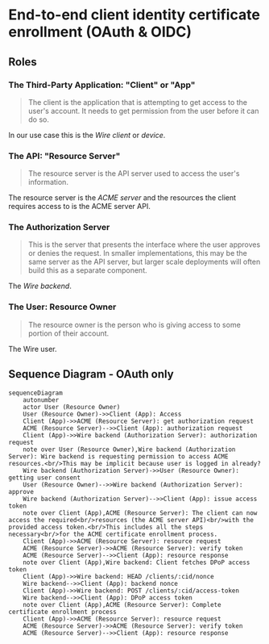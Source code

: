 # End-to-end client identity certificate enrollment (OAuth & OIDC)

## Roles

### The Third-Party Application: "Client" or "App"

> The client is the application that is attempting to get access to the user's account. It needs to get permission from the user before it can do so.

In our use case this is the *Wire client* or *device*.

### The API: "Resource Server"

> The resource server is the API server used to access the user's information.

The resource server is the *ACME server* and the resources the client requires access to is the ACME server API.

### The Authorization Server

> This is the server that presents the interface where the user approves or denies the request. In smaller implementations, this may be the same server as the API server, but larger scale deployments will often build this as a separate component.

The *Wire backend*.

### The User: Resource Owner

> The resource owner is the person who is giving access to some portion of their account.

The Wire user.

## Sequence Diagram - OAuth only

```mermaid
sequenceDiagram
    autonumber
    actor User (Resource Owner)
    User (Resource Owner)->>Client (App): Access
    Client (App)->>ACME (Resource Server): get authorization request
    ACME (Resource Server)-->>Client (App): authorization request
    Client (App)->>Wire backend (Authorization Server): authorization request
    note over User (Resource Owner),Wire backend (Authorization Server): Wire backend is requesting permission to access ACME resources.<br/>This may be implicit because user is logged in already?
    Wire backend (Authorization Server)->>User (Resource Owner): getting user consent
    User (Resource Owner)-->>Wire backend (Authorization Server): approve
    Wire backend (Authorization Server)-->>Client (App): issue access token
    note over Client (App),ACME (Resource Server): The client can now access the required<br/>resources (the ACME server API)<br/>with the provided access token.<br/>This includes all the steps necessary<br/>for the ACME certificate enrollment process.
    Client (App)->>ACME (Resource Server): resource request
    ACME (Resource Server)->>ACME (Resource Server): verify token
    ACME (Resource Server)-->>Client (App): resource response
    note over Client (App),Wire backend: Client fetches DPoP access token
    Client (App)->>Wire backend: HEAD /clients/:cid/nonce
    Wire backend-->>Client (App): backend nonce
    Client (App)->>Wire backend: POST /clients/:cid/access-token
    Wire backend-->>Client (App): DPoP access token
    note over Client (App),ACME (Resource Server): Complete certificate enrollment process
    Client (App)->>ACME (Resource Server): resource request
    ACME (Resource Server)->>ACME (Resource Server): verify token
    ACME (Resource Server)-->>Client (App): resource response    
``` 

    